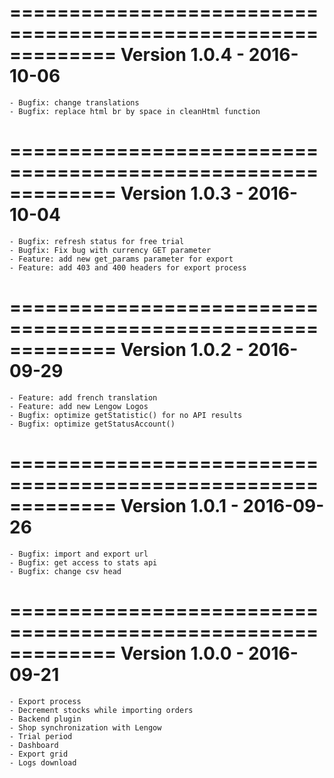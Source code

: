 =============================================================
Version 1.0.4 - 2016-10-06
=============================================================
    - Bugfix: change translations
    - Bugfix: replace html br by space in cleanHtml function

=============================================================
Version 1.0.3 - 2016-10-04
=============================================================
    - Bugfix: refresh status for free trial
    - Bugfix: Fix bug with currency GET parameter
    - Feature: add new get_params parameter for export
    - Feature: add 403 and 400 headers for export process

=============================================================
Version 1.0.2 - 2016-09-29
=============================================================
    - Feature: add french translation
    - Feature: add new Lengow Logos
    - Bugfix: optimize getStatistic() for no API results
    - Bugfix: optimize getStatusAccount()

=============================================================
Version 1.0.1 - 2016-09-26
=============================================================
    - Bugfix: import and export url
    - Bugfix: get access to stats api
    - Bugfix: change csv head

=============================================================
Version 1.0.0 - 2016-09-21
=============================================================
    - Export process
    - Decrement stocks while importing orders
    - Backend plugin
    - Shop synchronization with Lengow
    - Trial period
    - Dashboard
    - Export grid
    - Logs download